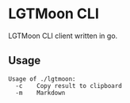 # LGTMoon CLI

LGTMoon CLI client written in go.

## Usage

```
Usage of ./lgtmoon:
  -c	Copy result to clipboard
  -m	Markdown
```
